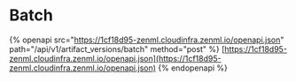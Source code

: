 # Batch

{% openapi src="https://1cf18d95-zenml.cloudinfra.zenml.io/openapi.json" path="/api/v1/artifact_versions/batch" method="post" %}
[https://1cf18d95-zenml.cloudinfra.zenml.io/openapi.json](https://1cf18d95-zenml.cloudinfra.zenml.io/openapi.json)
{% endopenapi %}
